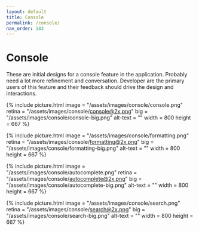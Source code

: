 ```yaml
---
layout: default
title: Console
permalink: /console/
nav_order: 183
---
```


# Console

These are initial designs for a console feature in the application. Probably need a lot more refinement and conversation. Developer are the primary users of this feature and their feedback should drive the design and interactions.

{% include picture.html
	image = "/assets/images/console/console.png"
	retina = "/assets/images/console/console@2x.png"
	big = "/assets/images/console/console-big.png"
	alt-text = ""
	width = 800
	height = 667
%}

{% include picture.html
	image = "/assets/images/console/formatting.png"
	retina = "/assets/images/console/formatting@2x.png"
	big = "/assets/images/console/formatting-big.png"
	alt-text = ""
	width = 800
	height = 667
%}

{% include picture.html
	image = "/assets/images/console/autocomplete.png"
	retina = "/assets/images/console/autocomplete@2x.png"
	big = "/assets/images/console/autocomplete-big.png"
	alt-text = ""
	width = 800
	height = 667
%}

{% include picture.html
	image = "/assets/images/console/search.png"
	retina = "/assets/images/console/search@2x.png"
	big = "/assets/images/console/search-big.png"
	alt-text = ""
	width = 800
	height = 667
%}